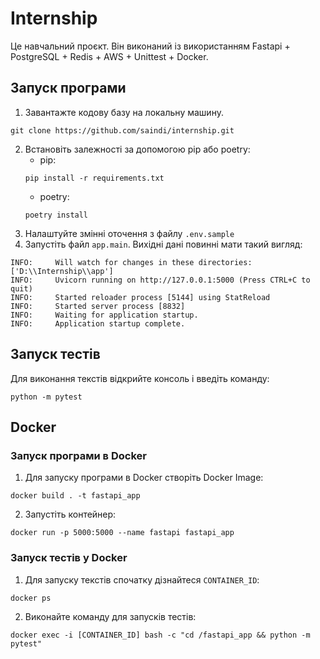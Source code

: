 # Internship
Це навчальний проєкт. Він виконаний із використанням Fastapi + PostgreSQL + Redis + AWS + Unittest + Docker.
<h2>
  Запуск програми 
</h2>

1. Завантажте кодову базу на локальну машину.
```
git clone https://github.com/saindi/internship.git
```
2. Встановіть залежності за допомогою pip або poetry:
   - pip:
   ```
   pip install -r requirements.txt
   ```
   - poetry:
   ```
   poetry install
   ```
3. Налаштуйте змінні оточення з файлу `.env.sample`
4. Запустіть файл `app.main`. Вихідні дані повинні мати такий вигляд:
```
INFO:     Will watch for changes in these directories: ['D:\\Internship\\app']
INFO:     Uvicorn running on http://127.0.0.1:5000 (Press CTRL+C to quit)
INFO:     Started reloader process [5144] using StatReload
INFO:     Started server process [8832]
INFO:     Waiting for application startup.
INFO:     Application startup complete.
 ```

<h2>
  Запуск тестів 
</h2>
Для виконання текстів відкрийте консоль і введіть команду:

```
python -m pytest
```

<h2>
  Docker 
</h2>

<h3>
  Запуск програми в Docker 
</h3>

1. Для запуску програми в Docker створіть Docker Image:

```
docker build . -t fastapi_app
```

2. Запустіть контейнер:

```
docker run -p 5000:5000 --name fastapi fastapi_app
```

<h3>
  Запуск тестів у Docker
</h3>

1. Для запуску текстів спочатку дізнайтеся `CONTAINER_ID`:

```
docker ps
```

2. Виконайте команду для запусків тестів:

```
docker exec -i [CONTAINER_ID] bash -c "cd /fastapi_app && python -m pytest"
```
